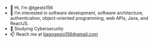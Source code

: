 - 👋 Hi, I’m @tgesto156
- 👀 I’m interested in software development, software architecture, authentication, object-oriented programming, web APIs, Java, and ReactJS.
- 🌱 Studying Cybersecurity
- 📫 Reach me at tiagogesto156@gmail.com
